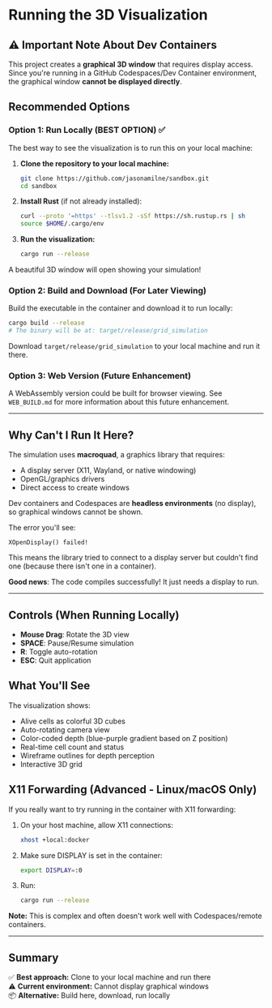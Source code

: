 # Running the 3D Visualization

## ⚠️ Important Note About Dev Containers

This project creates a **graphical 3D window** that requires display access. Since you're running in a GitHub Codespaces/Dev Container environment, the graphical window **cannot be displayed directly**.

## Recommended Options

### Option 1: Run Locally (BEST OPTION) ✅

The best way to see the visualization is to run this on your local machine:

1. **Clone the repository to your local machine:**
   ```bash
   git clone https://github.com/jasonamilne/sandbox.git
   cd sandbox
   ```

2. **Install Rust** (if not already installed):
   ```bash
   curl --proto '=https' --tlsv1.2 -sSf https://sh.rustup.rs | sh
   source $HOME/.cargo/env
   ```

3. **Run the visualization:**
   ```bash
   cargo run --release
   ```

A beautiful 3D window will open showing your simulation!

### Option 2: Build and Download (For Later Viewing)

Build the executable in the container and download it to run locally:

```bash
cargo build --release
# The binary will be at: target/release/grid_simulation
```

Download `target/release/grid_simulation` to your local machine and run it there.

### Option 3: Web Version (Future Enhancement)

A WebAssembly version could be built for browser viewing. See `WEB_BUILD.md` for more information about this future enhancement.

---

## Why Can't I Run It Here?

The simulation uses **macroquad**, a graphics library that requires:
- A display server (X11, Wayland, or native windowing)
- OpenGL/graphics drivers
- Direct access to create windows

Dev containers and Codespaces are **headless environments** (no display), so graphical windows cannot be shown.

The error you'll see:
```
XOpenDisplay() failed!
```

This means the library tried to connect to a display server but couldn't find one (because there isn't one in a container).

**Good news**: The code compiles successfully! It just needs a display to run.

---

## Controls (When Running Locally)

- **Mouse Drag**: Rotate the 3D view
- **SPACE**: Pause/Resume simulation
- **R**: Toggle auto-rotation
- **ESC**: Quit application

## What You'll See

The visualization shows:
- Alive cells as colorful 3D cubes
- Auto-rotating camera view
- Color-coded depth (blue-purple gradient based on Z position)
- Real-time cell count and status
- Wireframe outlines for depth perception
- Interactive 3D grid

## X11 Forwarding (Advanced - Linux/macOS Only)

If you really want to try running in the container with X11 forwarding:

1. On your host machine, allow X11 connections:
   ```bash
   xhost +local:docker
   ```

2. Make sure DISPLAY is set in the container:
   ```bash
   export DISPLAY=:0
   ```

3. Run:
   ```bash
   cargo run --release
   ```

**Note:** This is complex and often doesn't work well with Codespaces/remote containers.

---

## Summary

✅ **Best approach:** Clone to your local machine and run there  
⚠️ **Current environment:** Cannot display graphical windows  
📦 **Alternative:** Build here, download, run locally
